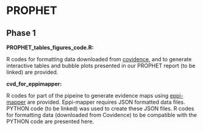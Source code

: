 # PROPHET

## Phase 1

__PROPHET_tables_figures_code.R:__

R codes for formatting data downloaded from [covidence]([url](https://www.covidence.org/)), and to generate interactive tables and bubble plots presented in our PROPHET report (to be linked) are provided.

__cvd_for_eppimapper:__

R codes for part of the pipeine to generate evidence maps using [eppi-mapper]([url](https://eppi.ioe.ac.uk/cms/Default.aspx?tabid=3790)) are provided.
Eppi-mapper requires JSON formatted data files.
PYTHON code (to be linked) was used to create these JSON files. 
R codes for formatting data (downloaded from Covidence) to be compatible with the PYTHON code are presented here.

